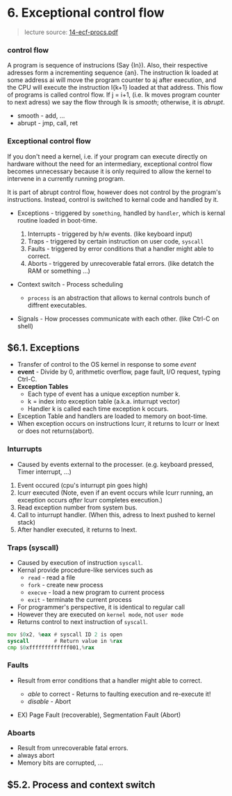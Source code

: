 # 6. Exceptional control flow
> lecture source: [14-ecf-procs.pdf](https://www.cs.cmu.edu/afs/cs/academic/class/15213-f15/www/lectures/14-ecf-procs.pdf)

### **control flow**

A program is sequence of instrucions (Say {In}). Also, their respective adresses form a incrementing sequence {an}. The instruction Ik loaded at some address ai will move the program counter to aj after execution, and the CPU will execute the instruction I{k+1} loaded at that address. This flow of programs is called control flow. If j = i+1, (i.e. Ik moves program counter to next adress) we say the flow through Ik is _smooth_; otherwise, it is _abrupt_.

- smooth - add, ...
- abrupt - jmp, call, ret

### **Exceptional control flow**

If you don't need a kernel, i.e. if your program can execute directly on hardware without the need for an intermediary, exceptional control flow becomes unnecessary because it is only required to allow the kernel to intervene in a currently running program.

It is part of abrupt control flow, however does not control by the program's instructions. Instead, control is switched to kernal code and handled by it.

- Exceptions - triggered by `something`, handled by `handler`, which is kernal routine loaded in boot-time.
  1. Interrupts - triggered by h/w events. (like keyboard input)
  2. Traps - triggered by certain instruction on user code, `syscall`
  3. Faults - triggered by error conditions that a handler might able to correct.
  4. Aborts - triggered by unrecoverable fatal errors. (like detatch the RAM or something ...)

- Context switch - Process scheduling
  - `process` is an abstraction that allows to kernal controls bunch of diffrent executables.

- Signals - How processes communicate with each other. (like Ctrl-C on shell)

## $6.1. Exceptions

- Transfer of control to the OS kernel in response to some _event_
- **event** - Divide by 0, arithmetic overflow, page fault, I/O request, typing Ctrl-C.
- **Exception Tables**
  - Each type of event has a unique exception number k.
  - k = index into exception table (a.k.a. inturrupt vector)
  - Handler k is called each time exception k occurs.
- Exception Table and handlers are loaded to memory on boot-time.
- When exception occurs on instructions Icurr, it returns to Icurr or Inext or does not returns(abort).

### Inturrupts

- Caused by events external to the processer. (e.g. keyboard pressed, Timer interrupt, ...)

1. Event occured (cpu's inturrupt pin goes high)
2. Icurr executed (Note, even if an event occurs while Icurr running, an exception occurs _after_ Icurr completes execution.)
3. Read exception number from system bus.
4. Call to inturrupt handler. (When this, adress to Inext pushed to kernel stack)
5. After handler executed, it returns to Inext.

### Traps (syscall)

- Caused by execution of instruction `syscall`.
- Kernal provide procedure-like services such as 
  - `read` - read a file
  - `fork` - create new process
  - `execve` - load a new program to current process
  - `exit` - terminate the current process
- For programmer's perspective, it is identical to regular call
- However they are executed on `kernel mode`, not `user mode`
- Returns control to next instruction of `syscall`.

```asm
mov $0x2, %eax # syscall ID 2 is open
syscall        # Return value in %rax
cmp $0xfffffffffffff001,%rax
```

### Faults

- Result from error conditions that a handler might able to correct.
  - _able_ to correct - Returns to faulting execution and re-execute it!
  - _disable_         - Abort
  
- EX) Page Fault (recoverable), Segmentation Fault (Abort)

### Aboarts

- Result from unrecoverable fatal errors.
- always abort
- Memory bits are corrupted, ...

## $5.2. Process and context switch
